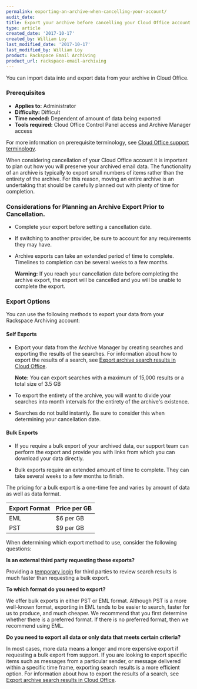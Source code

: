 ```yaml
---
permalink: exporting-an-archive-when-cancelling-your-account/
audit_date:
title: Export your archive before cancelling your Cloud Office account
type: article
created_date: '2017-10-17'
created_by: William Loy
last_modified_date: '2017-10-17'
last_modified_by: William Loy
product: Rackspace Email Archiving
product_url: rackspace-email-archiving
---
```


You can import data into and export data from your archive in Cloud
Office.

### Prerequisites

- **Applies to:** Administrator
- **Difficulty:** Difficult
- **Time needed:** Dependent of amount of data being exported
- **Tools required:**  Cloud Office Control Panel access and Archive Manager access

For more information on prerequisite terminology, see [Cloud Office support terminology](/how-to/cloud-office-support-terminology).

When considering cancellation of your Cloud Office account it is important to plan out how you will preserve your archived email data. The functionality of an archive is typically to export small numbers of items rather than the entirety of the archive. For this reason, moving an entire archive is an undertaking that should be carefully planned out with plenty of time for completion.

### Considerations for Planning an Archive Export Prior to Cancellation.

- Complete your export before setting a cancellation date.
- If switching to another provider, be sure to account for any requirements they may have.
- Archive exports can take an extended period of time to complete. Timelines to completion can be several weeks to a few months.

  **Warning:** If you reach your cancellation date before completing the archive export, the export will be cancelled and you will be unable to complete the export.

### Export Options

You can use the following methods to export your data from your
Rackspace Archiving account:

#### Self Exports

-   Export your data from the Archive Manager by creating searches and
    exporting the results of the searches. For information about how to
    export the results of a search, see [Export archive search results
    in Cloud Office](/how-to/export-archive-search-results-in-cloud-office).

    **Note:** You can export searches with a maximum of 15,000 results or a total size of 3.5 GB

- To export the entirety of the archive, you will want to divide your searches into month intervals for the entirety of the archive's existence.

- Searches do not build instantly. Be sure to consider this when determining your cancellation date.

#### Bulk Exports
-   If you require a bulk export of your archived data, our support team can
    perform the export and provide you with links from which you can
    download your data directly.

- Bulk exports require an extended amount of time to complete. They can take several weeks to a few months to finish.

The pricing for a bulk export is a one-time fee and varies by amount of data as well as data format.

|Export Format| Price per GB|
|---|---|
|EML| $6 per GB|
|PST| $9 per GB|


When determining which export method to use, consider the following
questions:

**Is an external third party requesting these exports?**

Providing a [temporary login](/how-to/add-and-edit-archive-users-in-cloud-office/) for third parties to review search results
is much faster than requesting a bulk export.

**To which format do you need to export?**

We offer bulk exports in either PST or EML format. Although PST is a
more well-known format, exporting in EML tends to be easier to search,
faster for us to produce, and much cheaper. We recommend that you first
determine whether there is a preferred format. If there is no preferred
format, then we recommend using EML.

**Do you need to export all data or only data that meets certain criteria?**

In most cases, more data means a longer and more expensive export if requesting a bulk export from support. If you are looking to export specific items such as messages from a particular sender, or message delivered within a specific time frame, exporting search results is a more efficient option. For information about how to export the results of a search, see [Export archive search results in Cloud
Office](/how-to/export-archive-search-results-in-cloud-office).
